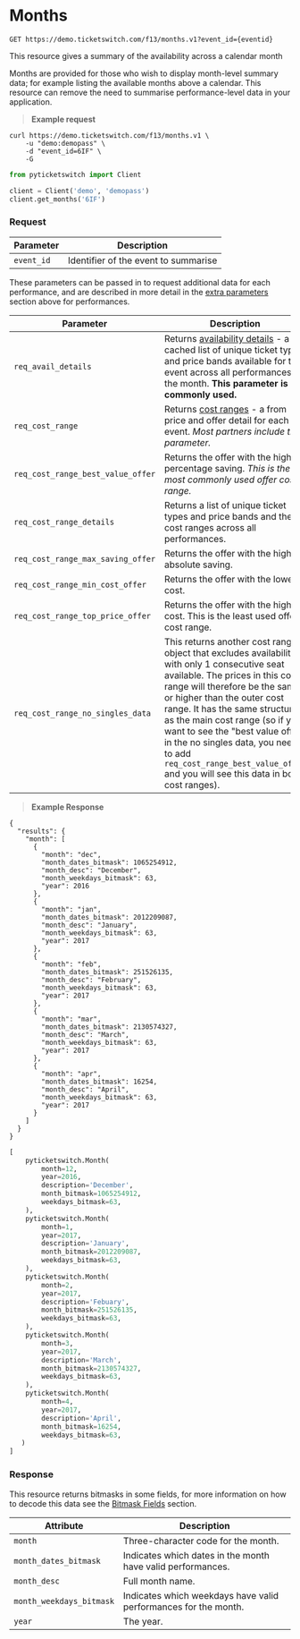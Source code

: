 # Months

```
GET https://demo.ticketswitch.com/f13/months.v1?event_id={eventid}
```

This resource gives a summary of the availability across a calendar month

Months are provided for those who wish to display month-level summary data; for 
example listing the available months above a calendar. This resource can remove
the need to summarise performance-level data in your application.

> **Example request**

```shell
curl https://demo.ticketswitch.com/f13/months.v1 \
    -u "demo:demopass" \
    -d "event_id=6IF" \
    -G
```

```python
from pyticketswitch import Client

client = Client('demo', 'demopass')
client.get_months('6IF')
```

### Request

Parameter | Description
--------- | -----------
`event_id` | Identifier of the event to summarise

These parameters can be passed in to request additional data for each 
performance, and are described in more detail in the 
[extra parameters](#extra-parameters) section above for performances.

Parameter | Description
--------- | -----------
`req_avail_details` | Returns [availability details](#availability-detail) - a cached list of unique ticket types and price bands available for this event across all performances in the month. **This parameter is not commonly used.**
`req_cost_range` | Returns [cost ranges](#cost-ranges) - a from price and offer detail for each event. *Most partners include this parameter.*
`req_cost_range_best_value_offer` | Returns the offer with the highest percentage saving. *This is the most commonly used offer cost range.*
`req_cost_range_details` | Returns a list of unique ticket types and price bands and their cost ranges across all performances.
`req_cost_range_max_saving_offer` | Returns the offer with the highest absolute saving.
`req_cost_range_min_cost_offer` | Returns the offer with the lowest cost.
`req_cost_range_top_price_offer` | Returns the offer with the highest cost. This is the least used offer cost range.
`req_cost_range_no_singles_data` | This returns another cost range object that excludes availability with only 1 consecutive seat available. The prices in this cost range will therefore be the same or higher than the outer cost range. It has the same structure as the main cost range (so if you want to see the "best value offer" in the no singles data, you need to add `req_cost_range_best_value_offer` and you will see this data in both cost ranges).

> **Example Response**

```shell
{
  "results": {
    "month": [
      {
        "month": "dec",
        "month_dates_bitmask": 1065254912,
        "month_desc": "December",
        "month_weekdays_bitmask": 63,
        "year": 2016
      },
      {
        "month": "jan",
        "month_dates_bitmask": 2012209087,
        "month_desc": "January",
        "month_weekdays_bitmask": 63,
        "year": 2017
      },
      {
        "month": "feb",
        "month_dates_bitmask": 251526135,
        "month_desc": "February",
        "month_weekdays_bitmask": 63,
        "year": 2017
      },
      {
        "month": "mar",
        "month_dates_bitmask": 2130574327,
        "month_desc": "March",
        "month_weekdays_bitmask": 63,
        "year": 2017
      },
      {
        "month": "apr",
        "month_dates_bitmask": 16254,
        "month_desc": "April",
        "month_weekdays_bitmask": 63,
        "year": 2017
      }
    ]
  }
}
```

```python
[
    pyticketswitch.Month(
        month=12,
        year=2016,
        description='December',
        month_bitmask=1065254912,
        weekdays_bitmask=63,
    ),
    pyticketswitch.Month(
        month=1,
        year=2017,
        description='January',
        month_bitmask=2012209087,
        weekdays_bitmask=63,
    ),
    pyticketswitch.Month(
        month=2,
        year=2017,
        description='Febuary',
        month_bitmask=251526135,
        weekdays_bitmask=63,
    ),
    pyticketswitch.Month(
        month=3,
        year=2017,
        description='March',
        month_bitmask=2130574327,
        weekdays_bitmask=63,
    ),
    pyticketswitch.Month(
        month=4,
        year=2017,
        description='April',
        month_bitmask=16254,
        weekdays_bitmask=63,
   )
]
```

### Response

<aside class="language-specific shell notice">
    This resource returns bitmasks in some fields, for more information on how
    to decode this data see the <a href="#bitmask-fields">Bitmask Fields</a> 
    section.
</aside>

Attribute | Description
--------- | -----------
`month` | Three-character code for the month.
`month_dates_bitmask` | Indicates which dates in the month have valid performances.
`month_desc` | Full month name.
`month_weekdays_bitmask` | Indicates which weekdays have valid performances for the month.
`year` | The year.